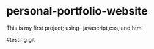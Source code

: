 # personal-portfolio-website
This is my first project; using- javascript,css, and html


#testing git 